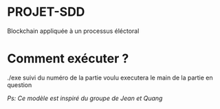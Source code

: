 # PROJET-SDD
 Blockchain appliquée à un processus éléctoral

# Comment exécuter ?
 ./exe suivi du numéro de la partie voulu executera le main de la partie en question

*Ps: Ce modèle est inspiré du groupe de Jean et Quang*
